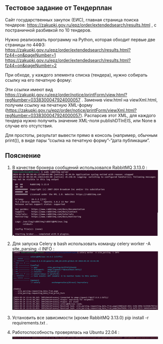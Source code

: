 ## Тестовое задание от Тендерплан

Сайт государственных закупок (ЕИС), главная страница поиска тендеров: 
https://zakupki.gov.ru/epz/order/extendedsearch/results.html , с постраничной 
разбивкой по 10 тендеров.

Нужно реализовать программу на Python, которая обходит первые две страницы по 44ФЗ:
https://zakupki.gov.ru/epz/order/extendedsearch/results.html?fz44=on&pageNumber=1 
https://zakupki.gov.ru/epz/order/extendedsearch/results.html?fz44=on&pageNumber=2 

При обходе, у каждого элемента списка (тендера), нужно собирать ссылку на его печатную форму:

Эти ссылки имеют вид 
https://zakupki.gov.ru/epz/order/notice/printForm/view.html?regNumber=0338300047924000057 . 
Заменив view.html на viewXml.html, получим ссылку на печатную XML-форму 
(https://zakupki.gov.ru/epz/order/notice/printForm/viewXml.html?regNumber=0338300047924000057). 
Распарсив этот XML, для каждого тендера нужно получить значение XML-поля publishDTInEIS, или 
None в случае его отсутствия.

Для простоты, результат вывести прямо в консоль (например, обычным print()), в виде 
пары “ссылка на печатную форму”-”дата публикации”.

## Пояснение

1. В качестве брокера сообщений использовался RabbitMQ 3.13.0 :
![img.png](img.png)

2. Для запуска Сelery в bash использовать команду celery worker -A site_parsing -l INFO :
![img_1.png](img_1.png)

3. Установить все зависимости (кроме RabbitMQ 3.13.0) pip install -r requirements.txt .

4. Работоспособность проверялась на Ubuntu 22.04 :
![img_2.png](img_2.png)